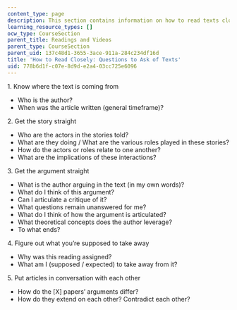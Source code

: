 ```yaml
---
content_type: page
description: This section contains information on how to read texts closely.
learning_resource_types: []
ocw_type: CourseSection
parent_title: Readings and Videos
parent_type: CourseSection
parent_uid: 137c48d1-3655-3ace-911a-284c234df16d
title: 'How to Read Closely: Questions to Ask of Texts'
uid: 778b6d1f-c07e-8d9d-e2a4-03cc725e6096
---
```


1\. Know where the text is coming from

*   Who is the author?
*   When was the article written (general timeframe)?

2\. Get the story straight

*   Who are the actors in the stories told?
*   What are they doing / What are the various roles played in these stories?
*   How do the actors or roles relate to one another?
*   What are the implications of these interactions?

3\. Get the argument straight

*   What is the author arguing in the text (in my own words)?
*   What do I think of this argument?
*   Can I articulate a critique of it?
*   What questions remain unanswered for me?
*   What do I think of how the argument is articulated?
*   What theoretical concepts does the author leverage?
*   To what ends?

4\. Figure out what you’re supposed to take away

*   Why was this reading assigned?
*   What am I (supposed / expected) to take away from it?

5\. Put articles in conversation with each other

*   How do the \[X\] papers’ arguments differ?
*   How do they extend on each other? Contradict each other?